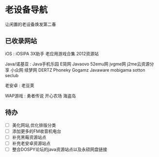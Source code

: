 # 老设备导航
让闲置的老设备焕发第二春

## 已收录网站

iOS : iOSIPA 3X助手 老应用游戏合集 2012资源站

Java/诺基亚 : Java手机乐园 E简网 Javaovo 52emu网 jvgme网 j2me云资源分享 小众网 续梦网 DERTZ Phoneky Gogamz Javaware mobigama sotton seclub

老安卓 : 老豆荚

WAP游戏 : 勇者传说 开心农场 海盗岛

## 待办

- [ ] 美化网站,优化排版分类
- [ ] 添加更多的FM收音机电台
- [ ] 补充黑莓资源站点
- [ ] 补充老安卓资源站点 
- [ ] 整合DOSPY论坛的java资源站点以及永硕网盘链接
